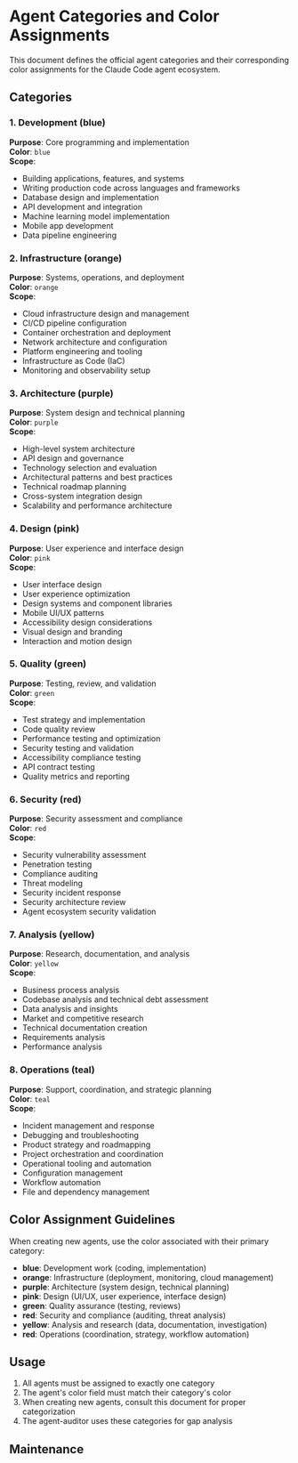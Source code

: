 # Agent Categories and Color Assignments

This document defines the official agent categories and their corresponding color assignments for the Claude Code agent ecosystem.

## Categories

### 1. **Development** (blue)
**Purpose**: Core programming and implementation  
**Color**: `blue`  
**Scope**: 
- Building applications, features, and systems
- Writing production code across languages and frameworks
- Database design and implementation
- API development and integration
- Machine learning model implementation
- Mobile app development
- Data pipeline engineering

### 2. **Infrastructure** (orange)
**Purpose**: Systems, operations, and deployment  
**Color**: `orange`  
**Scope**:
- Cloud infrastructure design and management
- CI/CD pipeline configuration
- Container orchestration and deployment
- Network architecture and configuration
- Platform engineering and tooling
- Infrastructure as Code (IaC)
- Monitoring and observability setup

### 3. **Architecture** (purple)
**Purpose**: System design and technical planning  
**Color**: `purple`  
**Scope**:
- High-level system architecture
- API design and governance
- Technology selection and evaluation
- Architectural patterns and best practices
- Technical roadmap planning
- Cross-system integration design
- Scalability and performance architecture

### 4. **Design** (pink)
**Purpose**: User experience and interface design  
**Color**: `pink`  
**Scope**:
- User interface design
- User experience optimization
- Design systems and component libraries
- Mobile UI/UX patterns
- Accessibility design considerations
- Visual design and branding
- Interaction and motion design

### 5. **Quality** (green)
**Purpose**: Testing, review, and validation  
**Color**: `green`  
**Scope**:
- Test strategy and implementation
- Code quality review
- Performance testing and optimization
- Security testing and validation
- Accessibility compliance testing
- API contract testing
- Quality metrics and reporting

### 6. **Security** (red)
**Purpose**: Security assessment and compliance  
**Color**: `red`  
**Scope**:
- Security vulnerability assessment
- Penetration testing
- Compliance auditing
- Threat modeling
- Security incident response
- Security architecture review
- Agent ecosystem security validation

### 7. **Analysis** (yellow)
**Purpose**: Research, documentation, and analysis  
**Color**: `yellow`  
**Scope**:
- Business process analysis
- Codebase analysis and technical debt assessment
- Data analysis and insights
- Market and competitive research
- Technical documentation creation
- Requirements analysis
- Performance analysis

### 8. **Operations** (teal)
**Purpose**: Support, coordination, and strategic planning  
**Color**: `teal`  
**Scope**:
- Incident management and response
- Debugging and troubleshooting
- Product strategy and roadmapping
- Project orchestration and coordination
- Operational tooling and automation
- Configuration management
- Workflow automation
- File and dependency management

## Color Assignment Guidelines

When creating new agents, use the color associated with their primary category:

- **blue**: Development work (coding, implementation)
- **orange**: Infrastructure (deployment, monitoring, cloud management)
- **purple**: Architecture (system design, technical planning)
- **pink**: Design (UI/UX, user experience, interface design)
- **green**: Quality assurance (testing, reviews)
- **red**: Security and compliance (auditing, threat analysis)
- **yellow**: Analysis and research (data, documentation, investigation)
- **red**: Operations (coordination, strategy, workflow automation)

## Usage

1. All agents must be assigned to exactly one category
2. The agent's color field must match their category's color
3. When creating new agents, consult this document for proper categorization
4. The agent-auditor uses these categories for gap analysis

## Maintenance
